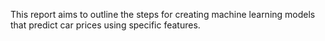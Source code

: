This report aims to outline the steps for creating machine learning models that predict car prices using specific 
features.
